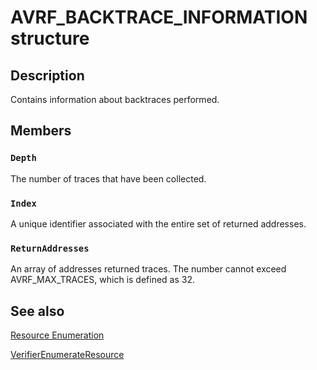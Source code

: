 # AVRF_BACKTRACE_INFORMATION structure

## Description

Contains information about backtraces performed.

## Members

### `Depth`

The number of traces that have been collected.

### `Index`

A unique identifier associated with the entire set of returned addresses.

### `ReturnAddresses`

An array of addresses returned traces. The number cannot exceed AVRF_MAX_TRACES, which is defined as 32.

## See also

[Resource Enumeration](https://learn.microsoft.com/windows/desktop/DevNotes/resource-enumeration)

[VerifierEnumerateResource](https://learn.microsoft.com/windows/desktop/api/avrfsdk/nf-avrfsdk-verifierenumerateresource)